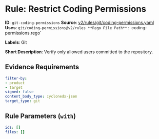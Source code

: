 # Rule: Restrict Coding Permissions

**ID**: `git-coding-permissions`
**Source**: [v2/rules/git/coding-permissions.yaml](https://github.com/scribe-public/sample-policies/v2/rules/git/coding-permissions.yaml)
**Uses**: `git/coding-permissions@v2/rules
**Rego File Path**: `coding-permissions.rego`

**Labels**: Git

**Short Description**: Verify only allowed users committed to the repository.

## Evidence Requirements

```yaml
filter-by:
- product
- target
signed: false
content_body_type: cyclonedx-json
target_type: git
```
## Rule Parameters (`with`)

```yaml
ids: []
files: []
```
